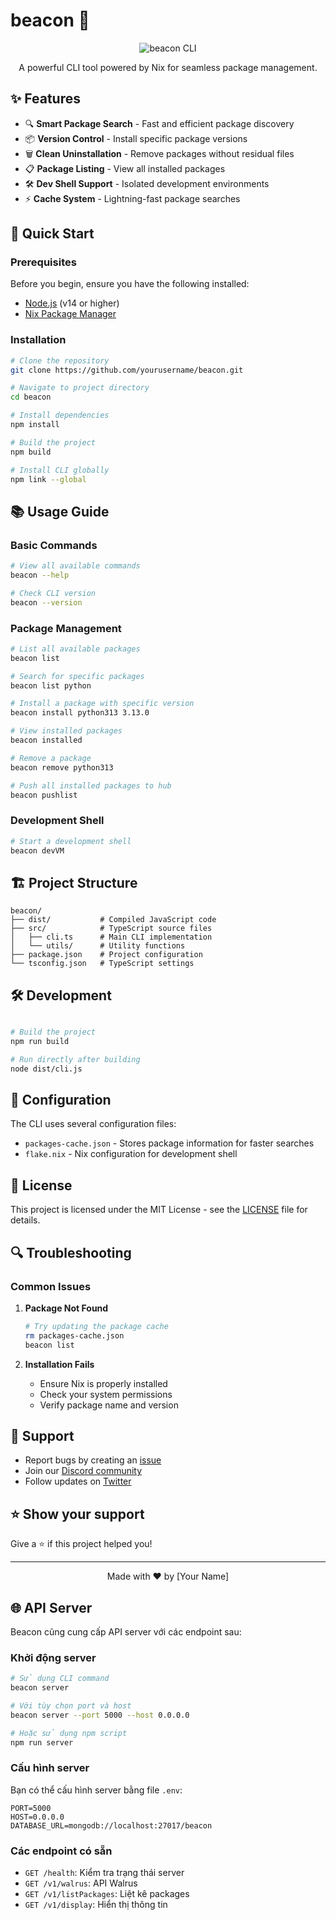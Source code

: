 # beacon 🚀

<div align="center">

![beacon CLI](https://your-banner-image-url.png)

A powerful CLI tool powered by Nix for seamless package management.

<!-- [![Version](https://img.shields.io/npm/v/beacon)](https://npmjs.org/package/beacon)
[![Downloads/week](https://img.shields.io/npm/dw/beacon)](https://npmjs.org/package/beacon)
[![License](https://img.shields.io/npm/l/beacon)](https://github.com/yourusername/beacon/blob/master/package.json) -->

</div>

## ✨ Features

- 🔍 **Smart Package Search** - Fast and efficient package discovery
- 📦 **Version Control** - Install specific package versions
- 🗑️ **Clean Uninstallation** - Remove packages without residual files
- 📋 **Package Listing** - View all installed packages
- 🛠️ **Dev Shell Support** - Isolated development environments
- ⚡ **Cache System** - Lightning-fast package searches

## 🚀 Quick Start

### Prerequisites

Before you begin, ensure you have the following installed:
- [Node.js](https://nodejs.org/) (v14 or higher)
- [Nix Package Manager](https://nixos.org/download.html)

### Installation

```bash
# Clone the repository
git clone https://github.com/yourusername/beacon.git

# Navigate to project directory
cd beacon

# Install dependencies
npm install

# Build the project
npm build

# Install CLI globally
npm link --global
```

## 📚 Usage Guide

### Basic Commands

```bash
# View all available commands
beacon --help

# Check CLI version
beacon --version
```

### Package Management

```bash
# List all available packages
beacon list

# Search for specific packages
beacon list python

# Install a package with specific version
beacon install python313 3.13.0

# View installed packages
beacon installed

# Remove a package
beacon remove python313

# Push all installed packages to hub
beacon pushlist
```

### Development Shell

```bash
# Start a development shell
beacon devVM
```

## 🏗️ Project Structure

```
beacon/
├── dist/           # Compiled JavaScript code
├── src/            # TypeScript source files
│   ├── cli.ts      # Main CLI implementation
│   └── utils/      # Utility functions
├── package.json    # Project configuration
└── tsconfig.json   # TypeScript settings
```

## 🛠️ Development

```bash

# Build the project
npm run build

# Run directly after building
node dist/cli.js
```

## 📝 Configuration

The CLI uses several configuration files:
- `packages-cache.json` - Stores package information for faster searches
- `flake.nix` - Nix configuration for development shell

## 📜 License

This project is licensed under the MIT License - see the [LICENSE](LICENSE) file for details.

## 🔍 Troubleshooting

### Common Issues

1. **Package Not Found**
   ```bash
   # Try updating the package cache
   rm packages-cache.json
   beacon list
   ```

2. **Installation Fails**
   - Ensure Nix is properly installed
   - Check your system permissions
   - Verify package name and version

## 📮 Support

- Report bugs by creating an [issue](https://github.com/yourusername/beacon/issues)
- Join our [Discord community](https://discord.gg/your-invite)
- Follow updates on [Twitter](https://twitter.com/your-handle)

## ⭐ Show your support

Give a ⭐️ if this project helped you!

---

<div align="center">
Made with ❤️ by [Your Name]
</div>

## 🌐 API Server

Beacon cũng cung cấp API server với các endpoint sau:

### Khởi động server

```bash
# Sử dụng CLI command
beacon server

# Với tùy chọn port và host
beacon server --port 5000 --host 0.0.0.0

# Hoặc sử dụng npm script
npm run server
```

### Cấu hình server

Bạn có thể cấu hình server bằng file `.env`:

```
PORT=5000
HOST=0.0.0.0
DATABASE_URL=mongodb://localhost:27017/beacon
```

### Các endpoint có sẵn

- `GET /health`: Kiểm tra trạng thái server
- `GET /v1/walrus`: API Walrus
- `GET /v1/listPackages`: Liệt kê packages
- `GET /v1/display`: Hiển thị thông tin
